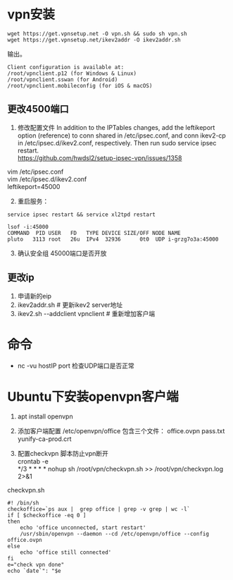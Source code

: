# vpn安装
```
wget https://get.vpnsetup.net -O vpn.sh && sudo sh vpn.sh
wget https://get.vpnsetup.net/ikev2addr -O ikev2addr.sh
```
输出。
```
Client configuration is available at:
/root/vpnclient.p12 (for Windows & Linux)
/root/vpnclient.sswan (for Android)
/root/vpnclient.mobileconfig (for iOS & macOS)
```

## 更改4500端口
1. 修改配置文件
In addition to the IPTables changes, add the leftikeport option (reference) to conn shared in /etc/ipsec.conf, and conn ikev2-cp in /etc/ipsec.d/ikev2.conf, 
respectively. Then run sudo service ipsec restart.   
https://github.com/hwdsl2/setup-ipsec-vpn/issues/1358   

vim /etc/ipsec.conf  
vim /etc/ipsec.d/ikev2.conf    
 leftikeport=45000


2. 重启服务：
```
service ipsec restart && service xl2tpd restart

lsof -i:45000
COMMAND  PID USER   FD   TYPE DEVICE SIZE/OFF NODE NAME
pluto   3113 root   26u  IPv4  32936      0t0  UDP i-grzg7o3a:45000 
```

3. 确认安全组 45000端口是否开放

## 更改ip
1. 申请新的eip
2. ikev2addr.sh   # 更新ikev2 server地址
3. ikev2.sh --addclient vpnclient  # 重新增加客户端 



# 命令
*  nc -vu hostIP port 检查UDP端口是否正常


# Ubuntu下安装openvpn客户端

1. apt install openvpn   

2. 添加客户端配置 /etc/openvpn/office 包含三个文件：
office.ovpn  pass.txt  yunify-ca-prod.crt   



3. 配置checkvpn 脚本防止vpn断开  
crontab -e   
*/3 * * * * nohup sh /root/vpn/checkvpn.sh >> /root/vpn/checkvpn.log 2>&1   


checkvpn.sh  
```
#! /bin/sh
checkoffice=`ps aux |  grep office | grep -v grep | wc -l`
if [ $checkoffice -eq 0 ]
then
    echo 'office unconnected, start restart'
    /usr/sbin/openvpn --daemon --cd /etc/openvpn/office --config office.ovpn
else
    echo 'office still connected'
fi
e="check vpn done"
echo `date`": "$e
```


  
